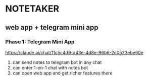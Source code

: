 # NOTETAKER

## web app + telegram mini app

### Phase 1: Telegram Mini App

https://claude.ai/chat/11c5c4d9-a43e-4d8e-96b6-2c0523ebe60e

1. can send notes to telegram bot in any chat
2. can enter 1-on-1 chat with notes bot
3. can open web app and get richer features there
